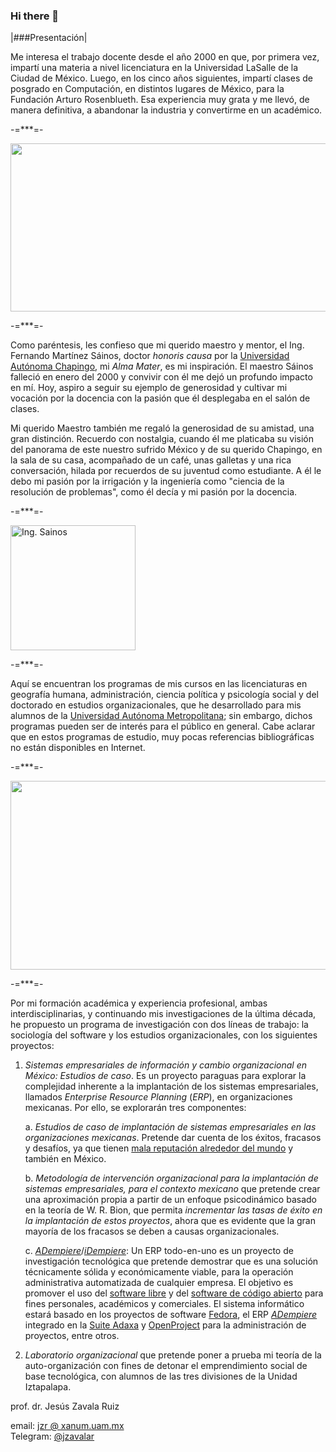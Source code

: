 ### Hi there 👋

<!--
**jzavalar/jzavalar** is a ✨ _special_ ✨ repository because its `README.md` (this file) appears on your GitHub profile.

Here are some ideas to get you started:

- 🔭 I’m currently working on ...
- 🌱 I’m currently learning ...
- 👯 I’m looking to collaborate on ...
- 🤔 I’m looking for help with ...
- 💬 Ask me about ...
- 📫 How to reach me: ...
- 😄 Pronouns: ...
- ⚡ Fun fact: ...
-->
|###Presentación|

Me interesa el trabajo docente desde el año 2000 en que, por primera vez, impartí una materia a nivel licenciatura en la Universidad LaSalle de la Ciudad de México. Luego, en los cinco años siguientes, impartí clases de posgrado en Computación, en distintos lugares de México, para la Fundación Arturo Rosenblueth. Esa experiencia muy grata y me llevó, de manera definitiva, a abandonar la industria y convertirme en un académico.

-=***=-

<img src="http://sgpwe.izt.uam.mx/files/users/uami/jzavalar/P1080194-r_550.jpg" alt="" width="550" height="269">

-=***=-

Como paréntesis, les confieso que mi querido maestro y mentor, el Ing. Fernando Martínez Sáinos, doctor *honoris causa* por la [Universidad Autónoma Chapingo](https://www.chapingo.mx/), mi *Alma Mater*, es mi inspiración. El maestro Sáinos falleció en enero del 2000 y convivir con él me dejó un profundo impacto en mí. Hoy, aspiro a seguir su ejemplo de generosidad y cultivar mi vocación por la docencia con la pasión que él desplegaba en el salón de clases.

Mi querido Maestro también me regaló la generosidad de su amistad, una gran distinción. Recuerdo con nostalgia, cuando él me platicaba su visión del panorama de este nuestro sufrido México y de su querido Chapingo, en la sala de su casa, acompañado de un café, unas galletas y una rica conversación, hilada por recuerdos de su juventud como estudiante. A él le debo mi pasión por la irrigación y la ingeniería como "ciencia de la resolución de problemas", como él decía y mi pasión por la docencia.

-=***=-

<img src="https://3.bp.blogspot.com/-u4ZiKYEmwMk/V8DHv7mSOzI/AAAAAAAAASA/k2HJFJ6ACzk5rmOoX7pwbaoa0ToM6IZggCLcB/s1600/sainos.jpg" alt="Ing. Sainos" style="height: 200px; width:200px;"/>

-=***=-

Aquí se encuentran los programas de mis cursos en las licenciaturas en geografía humana, administración, ciencia política y psicología social y del doctorado en estudios organizacionales, que he desarrollado para mis alumnos de la  [Universidad Autónoma Metropolitana](); sin embargo, dichos programas pueden ser de interés para el público en general. Cabe aclarar que en estos programas de estudio, muy pocas referencias bibliográficas no están disponibles en Internet.

-=***=-

<img src="http://sgpwe.izt.uam.mx/files/users/uami/jzavalar/P1170174_r.550.JPG" alt="" width="553" height="302">

-=***=-

Por mi formación académica y experiencia profesional, ambas interdisciplinarias, y continuando mis investigaciones de la última década, he propuesto un programa de investigación con dos líneas de trabajo: la sociología del software y los estudios organizacionales, con los siguientes proyectos:  

1. *Sistemas empresariales de información y cambio organizacional en México: Estudios de caso*. Es un proyecto paraguas para explorar la complejidad inherente a la implantación de los sistemas empresariales, llamados *Enterprise Resource Planning* (*ERP*), en organizaciones mexicanas. Por ello, se explorarán tres componentes:  
    
   a. *Estudios de caso de implantación de sistemas empresariales en las organizaciones mexicanas*. Pretende dar cuenta de los éxitos, fracasos y desafíos, ya que tienen [mala reputación alrededor del mundo](http://www.cio.com/article/2429865/enterprise-resource-planning/10-famous-erp-disasters--dustups-and-disappointments.html) y también en México.  
    
   b. *Metodología de intervención organizacional para la implantación de sistemas empresariales, para el contexto mexicano* que pretende crear una aproximación propia a partir de un enfoque psicodinámico basado en la teoría de W. R. Bion, que permita *incrementar las tasas de éxito en la implantación de estos proyectos*, ahora que es evidente que la gran mayoría de los fracasos se deben a causas organizacionales.  
    
   c. *[ADempiere](https://github.com/adempiere/adempiere)*/*[iDempiere](https://www.idempiere.org/)*: Un ERP todo-en-uno es un proyecto de investigación tecnológica que pretende demostrar que es una solución técnicamente sólida y económicamente viable, para la operación administrativa automatizada de cualquier empresa. El objetivo es promover el uso del [software libre](https://www.youtube.com/watch?v=JLp6hKlR-Xo) y del [software de código abierto](https://www.youtube.com/watch?v=49NeXUzrOdA) para fines personales, académicos y comerciales. El sistema informático estará basado en los proyectos de software [Fedora](https://getfedora.org/), el ERP *[ADempiere](https://github.com/adempiere/adempiere)* integrado en la [Suite Adaxa](https://www.adaxa.com/) y [OpenProject](https://www.openproject.org/) para la administración de proyectos, entre otros.  

2. *Laboratorio organizacional* que pretende poner a prueba mi teoría de la auto-organización con fines de detonar el emprendimiento social de base tecnológica, con alumnos de las tres divisiones de la Unidad Iztapalapa.  

prof. dr. Jesús Zavala Ruiz  

email: [jzr @ xanum.uam.mx](mailto:jzr@xanum.uam.mx)  
	Telegram: [@jzavalar](https://t.me/jzavalar)  

